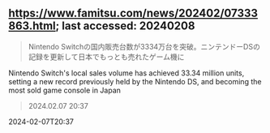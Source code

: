 ## https://www.famitsu.com/news/202402/07333863.html; last accessed: 20240208

> Nintendo Switchの国内販売台数が3334万台を突破。ニンテンドーDSの記録を更新して日本でもっとも売れたゲーム機に

Nintendo Switch's local sales volume has achieved 33.34 million units,   setting a new record previously held by the Nintendo DS, and becoming the most sold game console in Japan

> 2024.02.07 20:37

2024-02-07T20:37
